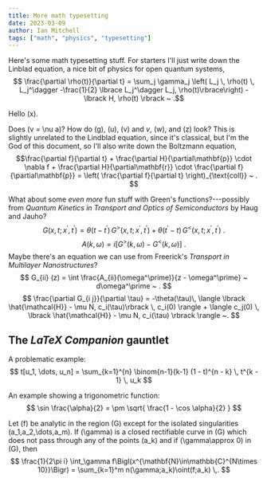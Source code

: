 ```yaml
---
title: More math typesetting
date: 2023-03-09
author: Ian Mitchell
tags: ["math", "physics", "typesetting"]
---
```


Here's some math typesetting stuff. For starters I'll just write down the
Linblad equation, a nice bit of physics for open quantum systems,
$$ \frac{\partial \rho(t)}{\partial t} =
\sum_j \gamma_j \left( L_j \, \rho(t) \, L_j^\dagger
-\frac{1}{2} \lbrace L_j^\dagger L_j, \rho(t)\rbrace\right)
-\lbrack H, \rho(t) \rbrack ~ .$$

Hello \(x\).

Does \(v = \nu a\)? How do \(g\), \(u\), \(v\) and *v*, \(w\), and \(z\) look? This is
slightly unrelated to the Lindblad equation, since it's classical, but I'm the
God of this document, so I'll also write down the Boltzmann equation,
$$\frac{\partial f}{\partial t} + \frac{\partial H}{\partial\mathbf{p}}
\cdot \nabla f + \frac{\partial H}{\partial\mathbf{r}} \cdot \frac{\partial f}
{\partial\mathbf{p}} = \left( \frac{\partial f}{\partial t} 
\right)_{\text{coll}} ~ . $$


What about some *even more* fun stuff with Green's functions?---possibly from
*Quantum Kinetics in Transport and Optics of Semiconductors* by Haug and
Jauho?
$$
G(x, t; x^\prime, t^\prime ) = \theta(t - t^\prime ) \,
G^>(x, t; x^\prime, t^\prime ) +
\theta(t^\prime - t) \, G^<(x, t; x^\prime, t^\prime ) ~ . $$
$$
A(k, \omega) = i \lbrack G^> (k, \omega) - G^< (k, \omega) \rbrack ~ .
$$
Maybe there's an equation we can use from Freerick's *Transport in Multilayer
Nanostructures*?
$$
G_{ii} (z) = \int \frac{A_{ii}(\omega^\prime)}{z - \omega^\prime} ~
d\omega^\prime ~ . $$
$$ \frac{\partial G_{i j}}{\partial \tau} = -\theta(\tau)\, \langle \lbrack
\hat{\mathcal{H}} - \mu N, c_i(\tau)\rbrack \, c_i(0) \rangle +
\langle c_j(0) \, \lbrack \hat{\mathcal{H}} - \mu N, c_i(\tau) \rbrack \rangle ~.
$$

## The *LaTeX Companion* gauntlet
A problematic example:
$$ t[u_1, \dots, u_n] = \sum_{k=1}^{n} \binom{n-1}{k-1} (1 - t)^{n - k}
\, t^{k - 1} \, u_k $$

An example showing a trigonometric function:
$$ \sin \frac{\alpha}{2} = \pm \sqrt{ \frac{1 - \cos \alpha}{2} } $$

Let \(f\) be analytic in the region \(G\) except for the isolated
singularities \(a_1,a_2,\dots,a_m\). If \(\gamma\) is a closed
rectifiable curve in \(G\) which does not pass through any of the
points \(a_k\) and if \(\gamma\approx 0\) in \(G\), then
$$
    \frac{1}{2\pi i} \int_\gamma f\Bigl(x^{\mathbf{N}\in\mathbb{C}^{N\times 10}}\Bigr)
    = \sum_{k=1}^m n(\gamma;a_k)\oint(f;a_k) \,.
$$
